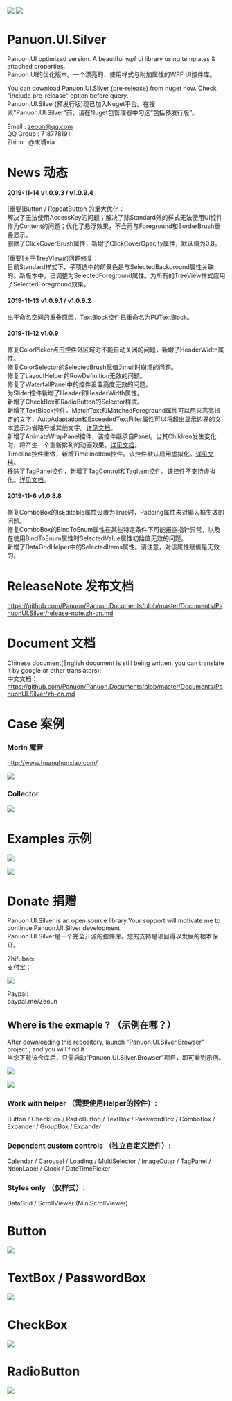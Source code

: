 <a href="https://996.icu" target='_blank'><img src="https://img.shields.io/badge/link-996.icu-red.svg"></a>
<a href="https://996.icu" target='_blank'><img src="https://camo.githubusercontent.com/8948ee9e753309fa3e978b3a0bdeda5a0c3f98ec/68747470733a2f2f696d672e736869656c64732e696f2f62616467652f2e6e65742d253345253344342e302d626c75652e737667"></a>

# Panuon.UI.Silver
Panuon.UI optimized version. A beautiful wpf ui library using templates &amp; attached properties.  
Panuon.UI的优化版本。一个漂亮的、使用样式与附加属性的WPF UI控件库。

You can download Panuon.UI.Silver (pre-release) from nuget now. Check "include pre-release" option before query.  
Panuon.UI.Silver(预发行版)现已加入Nuget平台。在搜索"Panuon.UI.Silver"前，请在Nuget包管理器中勾选“包括预发行版”。  

Email : zeoun@qq.com  
QQ Group : 718778191  
Zhihu : @末城via

# News 动态  

#### 2019-11-14 v1.0.9.3 / v1.0.9.4
[重要]Button / RepeatButton 的重大优化：  
解决了无法使用AccessKey的问题；解决了除Standard外的样式无法使用UI控件作为Content的问题；优化了悬浮效果，不会再与Foreground和BorderBrush重叠显示。  
删除了ClickCoverBrush属性，新增了ClickCoverOpacity属性，默认值为0.8。    

[重要]关于TreeView的问题修复：  
目前Standard样式下，子项选中的前景色是与SelectedBackground属性关联的。新版本中，已调整为SelectedForeground属性。为所有的TreeView样式应用了SelectedForeground效果。  

#### 2019-11-13 v1.0.9.1 / v1.0.9.2
出于命名空间的重叠原因，TextBlock控件已重命名为PUTextBlock。  

#### 2019-11-12 v1.0.9
修复ColorPicker点击控件外区域时不能自动关闭的问题，新增了HeaderWidth属性。  
修复ColorSelector的SelectedBrush赋值为null时崩溃的问题。  
修复了LayoutHelper的RowDefinition无效的问题。  
修复了WaterfallPanel中的控件设置高度无效的问题。  
为Slider控件新增了Header和HeaderWidth属性。  
新增了CheckBox和RadioButton的Selector样式。  
新增了TextBlock控件。MatchText和MatchedForeground属性可以用来高亮指定的文字，AutoAdaptation和ExceededTextFiller属性可以将超出显示边界的文本显示为省略号或其他文字。[详见文档](
https://github.com/Panuon/Panuon.Documents/blob/master/Documents/PanuonUI.Silver/zh-cn.md#textblock-%E6%96%87%E6%9C%AC%E6%8E%A7%E4%BB%B6)。  
新增了AnimateWrapPanel控件，该控件继承自Panel。当其Children发生变化时，将产生一个重新排列的动画效果。[详见文档](  
https://github.com/Panuon/Panuon.Documents/blob/master/Documents/PanuonUI.Silver/zh-cn.md#animatewrappanel-%E5%8A%A8%E7%94%BB%E6%8D%A2%E8%A1%8C%E9%9D%A2%E6%9D%BF)。  
Timeline控件重做，新增TimelineItem控件。该控件默认启用虚拟化。[详见文档](  
https://github.com/Panuon/Panuon.Documents/blob/master/Documents/PanuonUI.Silver/zh-cn.md#timeline-%E6%97%B6%E9%97%B4%E8%BD%B4)。  
移除了TagPanel控件，新增了TagControl和TagItem控件。该控件不支持虚拟化。[详见文档](https://github.com/Panuon/Panuon.Documents/blob/master/Documents/PanuonUI.Silver/zh-cn.md#tagcontrol-%E6%A0%87%E7%AD%BE%E6%9D%BF)。   
  

#### 2019-11-6 v1.0.8.8
修复ComboBox的IsEditable属性设置为True时，Padding属性未对输入框生效的问题。  
修复ComboBox的BindToEnum属性在某些特定条件下可能报空指针异常，以及在使用BindToEnum属性时SelectedValue属性初始值无效的问题。  
新增了DataGridHelper中的SelectedItems属性。请注意，对该属性赋值是无效的。  

# ReleaseNote 发布文档  

https://github.com/Panuon/Panuon.Documents/blob/master/Documents/PanuonUI.Silver/release-note.zh-cn.md

# Document 文档

Chinese document(English document is still being written, you can translate it by google or other translators):  
中文文档：  
https://github.com/Panuon/Panuon.Documents/blob/master/Documents/PanuonUI.Silver/zh-cn.md

# Case 案例  

### Morin 魔音

http://www.huanghunxiao.com/  
  
![](https://panuonui-silver-1252047526.file.myqcloud.com/case_morin_4.png)  

### Collector 

![](https://panuonui-silver-1252047526.file.myqcloud.com/case_collector_1.png)  

# Examples 示例  

![](https://panuonui-silver-1252047526.file.myqcloud.com/window_1.png)

![](https://panuonui-silver-1252047526.file.myqcloud.com/window_2.png)

# Donate  捐赠
Panuon.UI.Silver is an open source library.Your support will motivate me to continue Panuon.UI.Silver development.    
Panuon.UI.Silver是一个完全开源的控件库。您的支持是项目得以发展的根本保证。

Zhifubao:  
支付宝：

![](https://panuonui-silver-1252047526.file.myqcloud.com/zhifubao.jpg)

Paypal:  
paypal.me/Zeoun  


## Where is the exmaple ? （示例在哪？）
After downloading this repository, launch "Panuon.UI.Silver.Browser" project , and you will find it .  
当您下载该仓库后，只需启动"Panuon.UI.Silver.Browser"项目，即可看到示例。

![](https://panuonui-silver-1252047526.file.myqcloud.com/step1.png)

![](https://panuonui-silver-1252047526.file.myqcloud.com/temp.jpg)
### Work with helper （需要使用Helper的控件）:
Button / CheckBox / RadioButton / TextBox / PasswordBox / ComboBox / Expander / GroupBox / Expander

### Dependent custom controls （独立自定义控件）:
Calendar / Carousel / Loading / MultiSelector / ImageCuter / TagPanel / NeonLabel / Clock / DateTimePicker

### Styles only （仅样式）:
DataGrid / ScrollViewer (MiniScrollViewer)

# Button 

![](https://panuonui-silver-1252047526.file.myqcloud.com/button.jpg)

# TextBox / PasswordBox

![](https://panuonui-silver-1252047526.file.myqcloud.com/textbox.jpg)

# CheckBox

![](https://panuonui-silver-1252047526.file.myqcloud.com/checkbox.jpg)

# RadioButton

![](https://panuonui-silver-1252047526.file.myqcloud.com/radiobutton.jpg)
